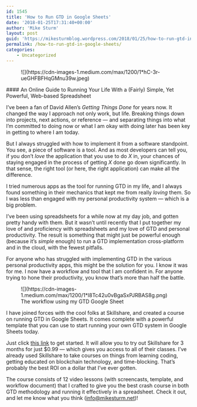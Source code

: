 ```yaml
---
id: 1545
title: 'How to Run GTD in Google Sheets'
date: '2018-01-25T17:31:40+00:00'
author: 'Mike Sturm'
layout: post
guid: 'https://mikesturmblog.wordpress.com/2018/01/25/how-to-run-gtd-in-google-sheets/'
permalink: /how-to-run-gtd-in-google-sheets/
categories:
    - Uncategorized
---
```


<figure>![](https://cdn-images-1.medium.com/max/1200/1*hC-3r-ueGHFBFHqGMnu39w.jpeg)</figure>#### An Online Guide to Running Your Life With a (Fairly) Simple, Yet Powerful, Web-based Spreadsheet

I’ve been a fan of David Allen’s *Getting Things Done* for years now. It changed the way I approach not only work, but life. Breaking things down into projects, next actions, or reference — and separating things into what I’m committed to doing now or what I am okay with doing later has been key in getting to where I am today.

But I always struggled with how to implement it from a software standpoint. You see, a piece of software is a tool. And as most developers can tell you, if you don’t *love* the application that you use to do *X* in, your chances of staying engaged in the process of getting *X* done go down significantly. In that sense, the right tool (or here, the right application) can make all the difference.

I tried numerous apps as the tool for running GTD in my life, and I always found something in their mechanics that kept me from really *loving* them. So I was less than engaged with my personal productivity system — which is a big problem.

I’ve been using spreadsheets for a while now at my day job, and gotten pretty handy with them. But it wasn’t until recently that I put together my love of and proficiency with spreadsheets and my love of GTD and personal productivity. The result is something that might just be powerful enough (because it’s *simple* enough) to run a GTD implementation cross-platform and in the cloud, with the fewest pitfalls.

For anyone who has struggled with implementing GTD in the various personal productivity apps, this might be the solution for you. I know it was for me. I now have a workflow and tool that I am confident in. For anyone trying to hone their productivity, you know that’s more than half the battle.

<figure class="wp-caption">![](https://cdn-images-1.medium.com/max/1200/1*l8Tc42u0vBgaSxPJRBAS8g.png)<figcaption class="wp-caption-text">The workflow using my GTD Google Sheet</figcaption></figure>I have joined forces with the cool folks at Skillshare, and created a course on running GTD in Google Sheets. It comes complete with a powerful template that you can use to start running your own GTD system in Google Sheets today.

Just click [this link](http://skl.sh/2n30RCj) to get started. It will allow you to try out Skillshare for 3 months for just $0.99 — which gives you access to all of their classes. I’ve already used Skillshare to take courses on things from learning coding, getting educated on blockchain technology, and time-blocking. That’s probably the best ROI on a dollar that I’ve ever gotten.

The course consists of 12 video lessons (with screencasts, template, and workflow document) that I crafted to give you the best crash course in both GTD methodology and running it effectively in a spreadsheet. Check it out, and let me know what you think (info@mikesturm.net)!